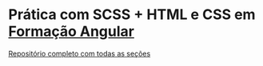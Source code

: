 # Prática com SCSS + HTML e CSS em [Formação Angular](https://www.udemy.com/course/super-treinamento-de-angular-16-do-basico-ao-avancado/)
[Repositório completo com todas as seções](https://github.com/GuilhermeSerafim/formacao-angular)

